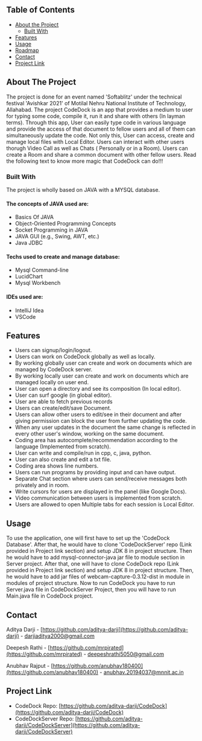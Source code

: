 ## Table of Contents

- [About the Project](#about-the-project)
  - [Built With](#built-with)
- [Features](#features)
- [Usage](#usage)
- [Roadmap](#roadmap)
  <!-- - [Musafir Database](#musafir-database) -->
- [Contact](#contact)
- [Project Link](#project-link)

<!-- ABOUT THE PROJECT -->

## About The Project

The project is done for an event named 'Softablitz' under the technical festival 'Avishkar 2021' of Motilal Nehru National Institute of Technology, Allahabad. The project CodeDock is an app that provides a medium to user for typing some code, compile it, run it and share with others (In layman terms). Through this app, User can easily type code in various language and provide the access of that document to fellow users and all of them can simultaneously update the code. Not only this, User can access, create and manage local files with Local Editor. Users can interact with other users thorugh Video Call as well as Chats ( Personally or in a Room). Users can create a Room and share a common document with other fellow users. Read the following text to know more magic that CodeDock can do!!!

### Built With

The project is wholly based on JAVA with a MYSQL database. 

#### The concepts of JAVA used are:

- Basics Of JAVA
- Object-Oriented Programming Concepts
- Socket Programming in JAVA
- JAVA GUI (e.g., Swing, AWT, etc.)
- Java JDBC

#### Techs used to create and manage database:

- Mysql Command-line
- LucidChart 
- Mysql Workbench

#### IDEs used are:

- IntelliJ Idea
- VSCode

<!-- FEATURES -->

## Features

- Users can signup/login/logout.
- Users can work on CodeDock globally as well as locally.
- By working globally user can create and work on documents which are managed by CodeDock server.
- By working locally user can create and work on documents which are managed locally on user end.
- User can open a directory and see its composition (In local editor).
- User can surf google (in global editor).
- User are able to fetch previous records
- Users can create/edit/save Document.
- Users can allow other users to edit/see in their document and after giving permission can block the user from further updating the code.
- When any user updates in the document the same change is reflected in every other user's window, working on the same document.
- Coding area has autocomplete/recommendation according to the language (Implemented from scratch).
- User can write and compile/run in cpp, c, java, python.
- User can also create and edit a txt file.
- Coding area shows line numbers.
- Users can run programs by providing input and can have output.
- Separate Chat section where users can send/receive messages both privately and in room.
- Write cursors for users are displayed in the panel (like Google Docs).
- Video communication between users is implemented from scratch.
- Users are allowed to open Multiple tabs for each session is Local Editor.

<!-- USAGE -->

## Usage

To use the application, one will first have to set up the 'CodeDock Database'. After that, he would have to clone 'CodeDockServer' repo (Link provided in Project link section) and setup JDK 8 in project structure. Then he would have to add mysql-connector-java jar file to module section in Server project. After that, one will have to clone CodeDock repo (Link provided in Project link section) and setup JDK 8 in project structure. Then, he would have to add jar files of webcam-capture-0.3.12-dist in module in modules of project structure. Now to run CodeDock you have to run Server.java file in CodeDockServer Project, then you will have to run Main.java file in CodeDock project.

<!-- CONTACT -->

## Contact

Aditya Darji - [https://github.com/aditya-darji](https://github.com/aditya-darji) - darjiaditya2000@gmail.com

Deepesh Rathi - [https://github.com/mrpirated](https://github.com/mrpirated) - deepeshrathi5050@gmail.com

Anubhav Rajput - [https://github.com/anubhav180400](https://github.com/anubhav180400) - anubhav.20194037@mnnit.ac.in

## Project Link

- CodeDock Repo: [https://github.com/aditya-darji/CodeDock](https://github.com/aditya-darji/CodeDock)
- CodeDockServer Repo: [https://github.com/aditya-darji/CodeDockServer](https://github.com/aditya-darji/CodeDockServer)
